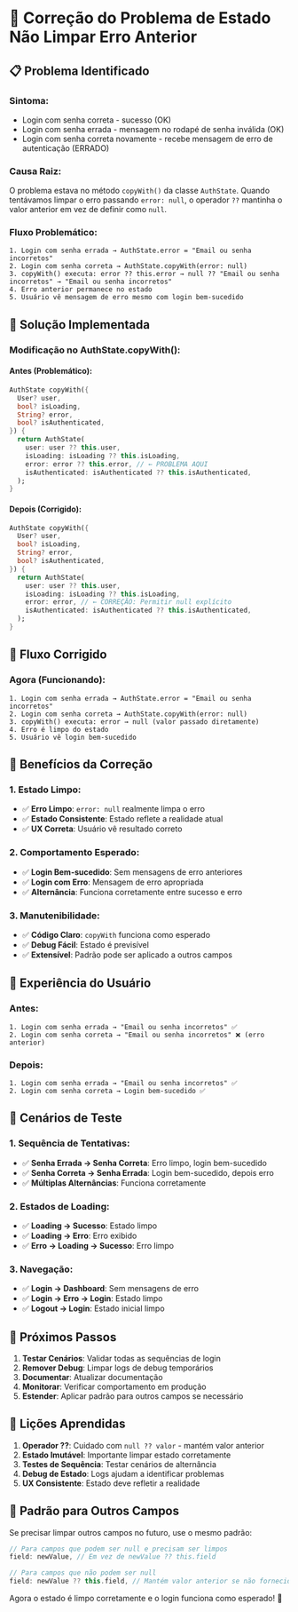 # 🔧 Correção do Problema de Estado Não Limpar Erro Anterior

## 📋 Problema Identificado

### **Sintoma:**
- Login com senha correta - sucesso (OK)
- Login com senha errada - mensagem no rodapé de senha inválida (OK)
- Login com senha correta novamente - recebe mensagem de erro de autenticação (ERRADO)

### **Causa Raiz:**
O problema estava no método `copyWith()` da classe `AuthState`. Quando tentávamos limpar o erro passando `error: null`, o operador `??` mantinha o valor anterior em vez de definir como `null`.

### **Fluxo Problemático:**
```
1. Login com senha errada → AuthState.error = "Email ou senha incorretos"
2. Login com senha correta → AuthState.copyWith(error: null)
3. copyWith() executa: error ?? this.error → null ?? "Email ou senha incorretos" → "Email ou senha incorretos"
4. Erro anterior permanece no estado
5. Usuário vê mensagem de erro mesmo com login bem-sucedido
```

## 🔧 Solução Implementada

### **Modificação no AuthState.copyWith():**

#### **Antes (Problemático):**
```dart
AuthState copyWith({
  User? user,
  bool? isLoading,
  String? error,
  bool? isAuthenticated,
}) {
  return AuthState(
    user: user ?? this.user,
    isLoading: isLoading ?? this.isLoading,
    error: error ?? this.error, // ← PROBLEMA AQUI
    isAuthenticated: isAuthenticated ?? this.isAuthenticated,
  );
}
```

#### **Depois (Corrigido):**
```dart
AuthState copyWith({
  User? user,
  bool? isLoading,
  String? error,
  bool? isAuthenticated,
}) {
  return AuthState(
    user: user ?? this.user,
    isLoading: isLoading ?? this.isLoading,
    error: error, // ← CORREÇÃO: Permitir null explícito
    isAuthenticated: isAuthenticated ?? this.isAuthenticated,
  );
}
```

## 🔄 Fluxo Corrigido

### **Agora (Funcionando):**
```
1. Login com senha errada → AuthState.error = "Email ou senha incorretos"
2. Login com senha correta → AuthState.copyWith(error: null)
3. copyWith() executa: error → null (valor passado diretamente)
4. Erro é limpo do estado
5. Usuário vê login bem-sucedido
```

## 🎯 Benefícios da Correção

### **1. Estado Limpo:**
- ✅ **Erro Limpo**: `error: null` realmente limpa o erro
- ✅ **Estado Consistente**: Estado reflete a realidade atual
- ✅ **UX Correta**: Usuário vê resultado correto

### **2. Comportamento Esperado:**
- ✅ **Login Bem-sucedido**: Sem mensagens de erro anteriores
- ✅ **Login com Erro**: Mensagem de erro apropriada
- ✅ **Alternância**: Funciona corretamente entre sucesso e erro

### **3. Manutenibilidade:**
- ✅ **Código Claro**: `copyWith` funciona como esperado
- ✅ **Debug Fácil**: Estado é previsível
- ✅ **Extensível**: Padrão pode ser aplicado a outros campos

## 📱 Experiência do Usuário

### **Antes:**
```
1. Login com senha errada → "Email ou senha incorretos" ✅
2. Login com senha correta → "Email ou senha incorretos" ❌ (erro anterior)
```

### **Depois:**
```
1. Login com senha errada → "Email ou senha incorretos" ✅
2. Login com senha correta → Login bem-sucedido ✅
```

## 🧪 Cenários de Teste

### **1. Sequência de Tentativas:**
- ✅ **Senha Errada → Senha Correta**: Erro limpo, login bem-sucedido
- ✅ **Senha Correta → Senha Errada**: Login bem-sucedido, depois erro
- ✅ **Múltiplas Alternâncias**: Funciona corretamente

### **2. Estados de Loading:**
- ✅ **Loading → Sucesso**: Estado limpo
- ✅ **Loading → Erro**: Erro exibido
- ✅ **Erro → Loading → Sucesso**: Erro limpo

### **3. Navegação:**
- ✅ **Login → Dashboard**: Sem mensagens de erro
- ✅ **Login → Erro → Login**: Estado limpo
- ✅ **Logout → Login**: Estado inicial limpo

## 🔮 Próximos Passos

1. **Testar Cenários**: Validar todas as sequências de login
2. **Remover Debug**: Limpar logs de debug temporários
3. **Documentar**: Atualizar documentação
4. **Monitorar**: Verificar comportamento em produção
5. **Estender**: Aplicar padrão para outros campos se necessário

## 📝 Lições Aprendidas

1. **Operador ??**: Cuidado com `null ?? valor` - mantém valor anterior
2. **Estado Imutável**: Importante limpar estado corretamente
3. **Testes de Sequência**: Testar cenários de alternância
4. **Debug de Estado**: Logs ajudam a identificar problemas
5. **UX Consistente**: Estado deve refletir a realidade

## 🔧 Padrão para Outros Campos

Se precisar limpar outros campos no futuro, use o mesmo padrão:

```dart
// Para campos que podem ser null e precisam ser limpos
field: newValue, // Em vez de newValue ?? this.field

// Para campos que não podem ser null
field: newValue ?? this.field, // Mantém valor anterior se não fornecido
```

Agora o estado é limpo corretamente e o login funciona como esperado! 🚀
